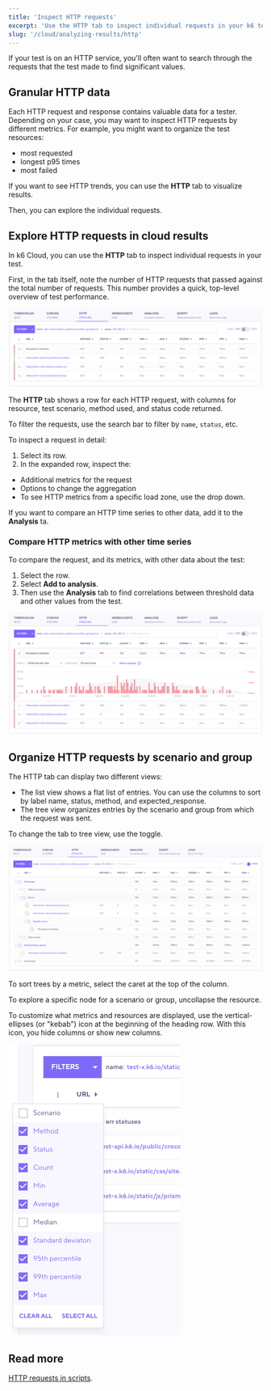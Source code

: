 ```yaml
---
title: 'Inspect HTTP requests'
excerpt: 'Use the HTTP tab to inspect individual requests in your k6 test'
slug: '/cloud/analyzing-results/http'
---
```


If your test is on an HTTP service, you'll often want to search through the requests that the test made to find significant values.

## Granular HTTP data

Each HTTP request and response contains valuable data for a tester.
Depending on your case, you may want to inspect HTTP requests by different metrics.
For example, you might want to organize the test resources:
 - most requested
 - longest p95 times
 - most failed

If you want to see HTTP trends, you can use the **HTTP** tab to visualize results.

Then, you can explore the individual requests.

## Explore HTTP requests in cloud results

In k6 Cloud, you can use the **HTTP** tab to inspect individual requests in your test.

First, in the tab itself, note the number of HTTP requests that passed against the total number of requests.
This number provides a quick, top-level overview of test performance.

![HTTP Tab](./images/05-HTTP-Tab/http-tab.png)

The **HTTP** tab shows a row for each HTTP request, with columns for resource, test scenario, method used, and status code returned.

To filter the requests, use the search bar to filter by `name`, `status`, etc.

To inspect a request in detail:
1. Select its row.
1. In the expanded row, inspect the:
  - Additional metrics for the request
  - Options to change the aggregation
  - To see HTTP metrics from a specific load zone, use the drop down.

If you want to compare an HTTP time series to other data, add it to the **Analysis** ta.

### Compare HTTP metrics with other time series

To compare the request, and its metrics, with other data about the test:
1. Select the row.
2. Select **Add to analysis**.
3. Then use the **Analysis** tab to find correlations between threshold data and other values from the test.

![HTTP Tab breakdown chart](./images/05-HTTP-Tab/http-tab-graph.png)

## Organize HTTP requests by scenario and group

The HTTP tab can display two different views:
- The list view shows a flat list of entries. You can use the columns to sort by label name, status, method, and expected_response.
- The tree view organizes entries by the scenario and group from which the request was sent.

To change the tab to tree view, use the toggle.

![HTTP Tab tree view](./images/05-HTTP-Tab/http-tab-tree.png)

To sort trees by a metric, select the caret at the top of the column.

To explore a specific node for a scenario or group, uncollapse the resource.

To customize what metrics and resources are displayed, use the vertical-ellipses (or "kebab") icon at the beginning of the heading row.
With this icon, you hide columns or show new columns.

![HTTP Tab columns](./images/05-HTTP-Tab/http-tab-columns.png)

## Read more

[HTTP requests in scripts](/using-k6/http-requests/).
